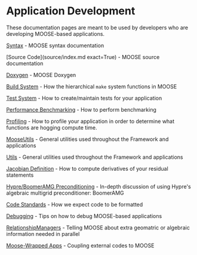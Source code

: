 # Application Development

These documentation pages are meant to be used by developers who are developing MOOSE-based applications.

[Syntax](syntax/index.md) - MOOSE syntax documentation

[Source Code](source/index.md exact=True) - MOOSE source documentation

[Doxygen](http://www.mooseframework.com/docs/doxygen/moose/classes.html) - MOOSE Doxygen

[Build System](/build_system.md) - How the hierarchical `make` system functions in MOOSE

[Test System](/test_system.md) - How to create/maintain tests for your application

[Performance Benchmarking](/performance_benchmarking.md) - How to perform benchmarking

[Profiling](/profiling.md) - How to profile your application in order to determine what functions are hogging compute time.

[MooseUtils](/MooseUtils.md) - General utilities used throughout the Framework and applications

[Utils](utils/index.md) - General utilities used throughout the Framework and applications

[Jacobian Definition](/jacobian_definition.md) - How to compute derivatives of your residual statements

[Hypre/BoomerAMG Preconditioning](hypre.md) - In-depth discussion of using Hypre's algebraic multigrid preconditioner: BoomerAMG

[Code Standards](sqa/framework_scs.md) - How we expect code to be formatted

[Debugging](application_development/debugging.md) - Tips on how to debug MOOSE-based applications

[RelationshipManagers](/relationship_managers.md) - Telling MOOSE about extra geomatric or algebraic information needed in parallel

[Moose-Wrapped Apps](/moose_wrapped_apps.md) - Coupling external codes to MOOSE
